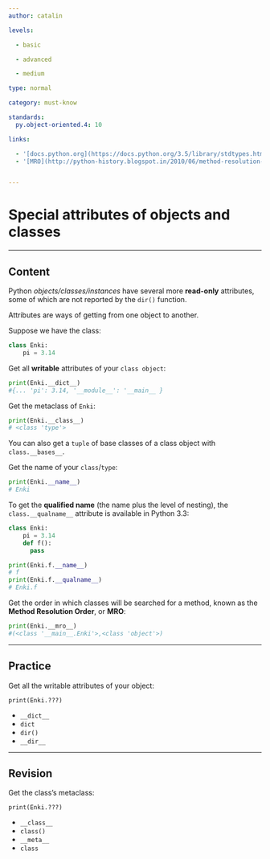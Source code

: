 ```yaml
---
author: catalin

levels:

  - basic

  - advanced

  - medium

type: normal

category: must-know

standards:
  py.object-oriented.4: 10

links:

  - '[docs.python.org](https://docs.python.org/3.5/library/stdtypes.html#special-attributes){website}'
  - '[MRO](http://python-history.blogspot.in/2010/06/method-resolution-order.html){website}'


---
```


# Special attributes of objects and classes

---
## Content

Python *objects/classes/instances* have several more **read-only** attributes, some of which are not reported by the `dir()` function.

Attributes are ways of getting from one object to another.

Suppose we have the class:
```python
class Enki:
    pi = 3.14
```

Get all **writable** attributes of your `class object`:
```python
print(Enki.__dict__)
#{... 'pi': 3.14, '__module__': '__main__ }

```
Get the metaclass of `Enki`:
```python
print(Enki.__class__)
# <class 'type'>
```
You can also get a `tuple` of base classes of a class object with `class.__bases__`.

Get the name of your `class`/`type`:
```python
print(Enki.__name__)
# Enki

```

To get the **qualified name** (the name plus the level of nesting), the `class.__qualname__` attribute is available in Python 3.3:
```python
class Enki:
    pi = 3.14
    def f():
      pass

print(Enki.f.__name__)
# f
print(Enki.f.__qualname__)
# Enki.f
```

Get the order in which classes will be searched for a method, known as the **Method Resolution Order**, or **MRO**:
```python
print(Enki.__mro__)
#(<class '__main__.Enki'>,<class 'object'>)
```

---
## Practice

Get all the writable attributes of your object:

```
print(Enki.???)
```

* `__dict__`
* `dict`
* `dir()`
* `__dir__`

---
## Revision

Get the class’s metaclass:

```
print(Enki.???)
```

* `__class__`
* `class()`
* `__meta__`
* `class`
